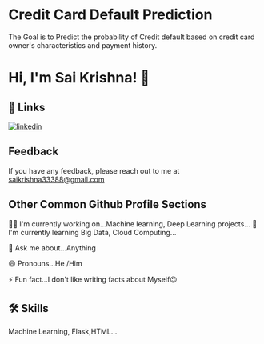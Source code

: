 
# Credit Card Default Prediction

The Goal is to Predict the probability of Credit default based on credit card owner's characteristics and payment history.

# Hi, I'm Sai Krishna! 👋


## 🔗 Links

[![linkedin](https://img.shields.io/badge/linkedin-0A66C2?style=for-the-badge&logo=linkedin&logoColor=white)](https://www.linkedin.com/in/saikrishna333)

## Feedback

If you have any feedback, please reach out to me at saikrishna33388@gmail.com

## Other Common Github Profile Sections
👩‍💻 I'm currently working on...Machine learning, Deep Learning projects...
🧠 I'm currently learning Big Data, Cloud Computing...

💬 Ask me about...Anything

😄 Pronouns...He /Him

⚡️ Fun fact...I don't like writing facts about Myself😉


## 🛠 Skills
 Machine Learning, Flask,HTML...

